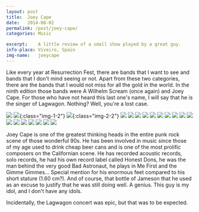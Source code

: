 ```yaml
---
layout: post
title:  Joey Cape
date:   2014-08-02
permalink: /post/joey-cape/
categories: Music

excerpt:	A little review of a small show played by a great guy.
info-place:	Viveiro, Spain
img-name:	joeycape
---
```


Like every year at Resurrection Fest, there are bands that I want to see and bands that I don't mind seeing or not. Apart from these two categories, there are the bands that I would not miss for all the gold in the world. In the ninth edition those bands were A Wilhelm Scream (once again) and Joey Cape. For those who have not heard this last one's name, I will say that he is the singer of Lagwagon. Nothing? Well, you're a lost case.


<div class="gallery" markdown="1">

![]({{site.url}}/assets{{page.permalink}}{{page.img-name}}01.jpg)
![]({{site.url}}/assets{{page.permalink}}{{page.img-name}}02.jpg){:class="img-1-2"}
![]({{site.url}}/assets{{page.permalink}}{{page.img-name}}03.jpg){:class="img-2-2"}
![]({{site.url}}/assets{{page.permalink}}{{page.img-name}}04.jpg)
![]({{site.url}}/assets{{page.permalink}}{{page.img-name}}05.jpg)
![]({{site.url}}/assets{{page.permalink}}{{page.img-name}}06.jpg)
![]({{site.url}}/assets{{page.permalink}}{{page.img-name}}07.jpg)
![]({{site.url}}/assets{{page.permalink}}{{page.img-name}}08.jpg)
![]({{site.url}}/assets{{page.permalink}}{{page.img-name}}09.jpg)
![]({{site.url}}/assets{{page.permalink}}{{page.img-name}}10.jpg)
![]({{site.url}}/assets{{page.permalink}}{{page.img-name}}11.jpg)
![]({{site.url}}/assets{{page.permalink}}{{page.img-name}}12.jpg)
![]({{site.url}}/assets{{page.permalink}}{{page.img-name}}13.jpg)
![]({{site.url}}/assets{{page.permalink}}{{page.img-name}}14.jpg)
![]({{site.url}}/assets{{page.permalink}}{{page.img-name}}15.jpg)
![]({{site.url}}/assets{{page.permalink}}{{page.img-name}}16.jpg)
![]({{site.url}}/assets{{page.permalink}}{{page.img-name}}17.jpg)
![]({{site.url}}/assets{{page.permalink}}{{page.img-name}}18.jpg)
![]({{site.url}}/assets{{page.permalink}}{{page.img-name}}19.jpg)
![]({{site.url}}/assets{{page.permalink}}{{page.img-name}}20.jpg)

</div>


Joey Cape is one of the greatest thinking heads in the entire punk rock scene of those wonderful 90s. He has been involved in music since those of my age used to drink cheap beer cans and is one of the most prolific composers on the Californian scene. He has recorded acoustic records, solo records, he had his own record label called Honest Dons, he was the man behind the very good Bad Astronaut, he plays in Me First and the Gimme Gimmes… Special mention for his enormous feet compared to his short stature (1.60 cm?). And of course, that bottle of Jameson that he used as an excuse to justify that he was still doing well. A genius. This guy is my idol, and I don't have any idols.

Incidentally, the Lagwagon concert was epic, but that was to be expected.